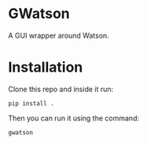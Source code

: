 # GWatson 

A GUI wrapper around Watson.

# Installation 

Clone this repo and inside it run:

```
pip install .
```

Then you can run it using the command:

```
gwatson
```